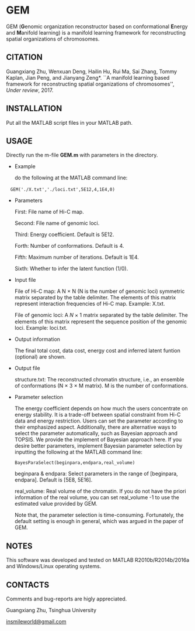 # GEM
GEM (**G**enomic organization reconstructor based on conformational **E**nergy and **M**anifold learning) is a manifold learning framework for reconstructing spatial organizations of chromosomes.

## CITATION
Guangxiang Zhu, Wenxuan Deng, Hailin Hu, Rui Ma, Sai Zhang, Tommy Kaplan, Jian Peng, and Jianyang Zeng*. ``A manifold learning based framework for reconstructing spatial organizations of chromosomes'', *Under review*, 2017.


## INSTALLATION
Put all the MATLAB script files in your MATLAB path. 

## USAGE
Directly run the m-file **GEM.m** with parameters in the directory. 

* Example

    do the following at the MATLAB command line: 
    

    ```GEM('./X.txt','./loci.txt',5E12,4,1E4,0)```

* Parameters

    First: File name of Hi-C map. 

    Second: File name of genomic loci.

    Third: Energy coefficient. Default is 5E12.
    
    Forth: Number of conformations. Default is 4.
    
    Fifth: Maximum number of iterations. Default is 1E4.
    
    Sixth: Whether to infer the latent function (1/0).


* Input file

    File of Hi-C map: A N × N (N is the number of genomic loci) symmetric matrix separated by the table delimiter. The elements of this matrix represent interaction frequencies of Hi-C map. Example: X.txt.
    
    File of genomic loci: A 𝑁 × 1 matrix separated by the table delimiter. The elements of this matrix represent the sequence position of the genomic loci. Example: loci.txt.

* Output information

    The final total cost, data cost, energy cost and inferred latent funtion (optional) are shown.

* Output file

    structure.txt: The reconstructed chromatin structure, i.e., an ensemble of conformations (N × 3 × M matrix). M is the number of conformations.

* Parameter selection

    The energy coefficient depends on how much the users concentrate on energy stability. It is a trade-off between spatial constraint from Hi-C data and energy restriction. Users can set the parameter according to their emphasized aspect. Additionally, there are alternative ways to select the parameter automatically, such as Bayesian approach and TOPSIS. We provide the implement of Bayesian approach here. If you desire better parameters, implement Bayesian parameter selection by inputting the following at the MATLAB command line:
    
    ```BayesParaSelect(beginpara,endpara,real_volume)```
    
    beginpara & endpara: Select parameters in the range of [beginpara, endpara]. Default is [5E8, 5E16].
    
    real_volume: Real volume of the chromatin. If you do not have the priori information of the real volume, you can set real_volume -1 to use the estimated value provided by GEM. 
    
    Note that, the parameter selection is time-consuming. Fortunately, the default setting is enough in general, which was argued in the paper of GEM.

## NOTES
This software was developed and tested on MATLAB R2010b/R2014b/2016a and Windows/Linux operating systems.


## CONTACTS
Comments and bug-reports are higly appreciated. 

Guangxiang Zhu, Tsinghua University

insmileworld@gmail.com
